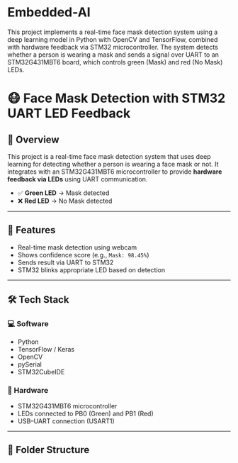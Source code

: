 # Embedded-AI
This project implements a real-time face mask detection system using a deep learning model in Python with OpenCV and TensorFlow, combined with hardware feedback via STM32 microcontroller. The system detects whether a person is wearing a mask and sends a signal over UART to an STM32G431MBT6 board, which controls green (Mask) and red (No Mask) LEDs.
# 😷 Face Mask Detection with STM32 UART LED Feedback

## 📌 Overview
This project is a real-time face mask detection system that uses deep learning for detecting whether a person is wearing a face mask or not. It integrates with an STM32G431MBT6 microcontroller to provide **hardware feedback via LEDs** using UART communication.

- ✅ **Green LED** → Mask detected  
- ❌ **Red LED** → No Mask detected

---

## 🧠 Features
- Real-time mask detection using webcam
- Shows confidence score (e.g., `Mask: 98.45%`)
- Sends result via UART to STM32
- STM32 blinks appropriate LED based on detection

---

## 🛠 Tech Stack

### 💻 Software
- Python
- TensorFlow / Keras
- OpenCV
- pySerial
- STM32CubeIDE

### 🔧 Hardware
- STM32G431MBT6 microcontroller
- LEDs connected to PB0 (Green) and PB1 (Red)
- USB–UART connection (USART1)

---

## 📁 Folder Structure
